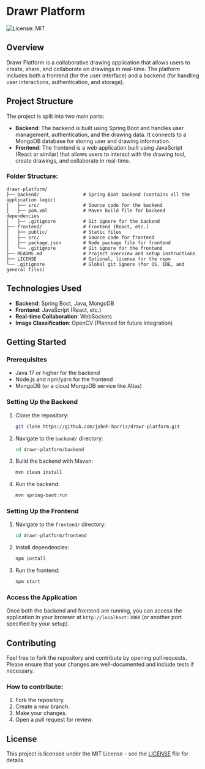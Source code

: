 # Drawr Platform
![License: MIT](https://img.shields.io/badge/License-MIT-blue.svg)
## Overview
Drawr Platform is a collaborative drawing application that allows users to create, share, and collaborate on drawings in real-time. The platform includes both a frontend (for the user interface) and a backend (for handling user interactions, authentication, and storage).

## Project Structure
The project is split into two main parts:

- **Backend**: The backend is built using Spring Boot and handles user management, authentication, and the drawing data. It connects to a MongoDB database for storing user and drawing information.
- **Frontend**: The frontend is a web application built using JavaScript (React or similar) that allows users to interact with the drawing tool, create drawings, and collaborate in real-time.

### Folder Structure:
```
drawr-platform/
├── backend/                # Spring Boot backend (contains all the application logic)
│   ├── src/                # Source code for the backend
│   ├── pom.xml             # Maven build file for backend dependencies
│   ├── .gitignore          # Git ignore for the backend
├── frontend/               # Frontend (React, etc.)
│   ├── public/             # Static files
│   ├── src/                # Source code for frontend
│   ├── package.json        # Node package file for frontend
│   └── .gitignore          # Git ignore for the frontend
├── README.md               # Project overview and setup instructions
├── LICENSE                 # Optional, license for the repo
└── .gitignore              # Global git ignore (for OS, IDE, and general files)
```

## Technologies Used
- **Backend**: Spring Boot, Java, MongoDB
- **Frontend**: JavaScript (React, etc.)
- **Real-time Collaboration**: WebSockets
- **Image Classification**: OpenCV (Planned for future integration)

## Getting Started

### Prerequisites
- Java 17 or higher for the backend
- Node.js and npm/yarn for the frontend
- MongoDB (or a cloud MongoDB service like Atlas)

### Setting Up the Backend
1. Clone the repository:
   ```bash
   git clone https://github.com/johnh-harris/drawr-platform.git
   ```

2. Navigate to the `backend/` directory:
   ```bash
   cd drawr-platform/backend
   ```

3. Build the backend with Maven:
   ```bash
   mvn clean install
   ```

4. Run the backend:
   ```bash
   mvn spring-boot:run
   ```

### Setting Up the Frontend
1. Navigate to the `frontend/` directory:
   ```bash
   cd drawr-platform/frontend
   ```

2. Install dependencies:
   ```bash
   npm install
   ```

3. Run the frontend:
   ```bash
   npm start
   ```

### Access the Application
Once both the backend and frontend are running, you can access the application in your browser at `http://localhost:3000` (or another port specified by your setup).

## Contributing
Feel free to fork the repository and contribute by opening pull requests. Please ensure that your changes are well-documented and include tests if necessary.

### How to contribute:
1. Fork the repository.
2. Create a new branch.
3. Make your changes.
4. Open a pull request for review.

## License
This project is licensed under the MIT License - see the [LICENSE](LICENSE) file for details.

